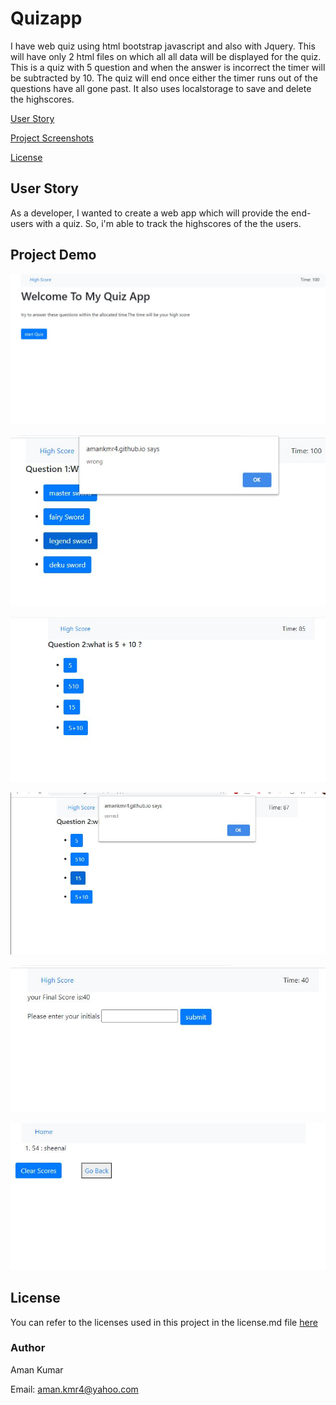 # Quizapp
I have web quiz using html bootstrap javascript and also with Jquery. This will have only 2 html files on which all all data will be displayed for the quiz. This is a quiz with 5 question and when the answer is incorrect the timer will be subtracted by 10. The quiz will end once either the timer runs out of the questions have all gone past. It also uses localstorage to save and delete the highscores.

[User Story](#User-Story)



[Project Screenshots](#Project-Screenshots)

[License](#license)


## User Story
As a developer,
I wanted to create a web app which will provide the end-users with a quiz. 
So, i'm able to track the highscores of the the users.




## Project Demo


![screentshot 1](././Screenshots/screenshot1.JPG)

![screentshot 2](./Screenshots/screenshot2.JPG)

![screentshot 3](./Screenshots/screenshot3.JPG)

![screentshot 4](./Screenshots/screenshot4.JPG)

![screentshot 5](./Screenshots/screenshot5.JPG)

![screentshot 6](./Screenshots/screenshot6.JPG)

## License

You can refer to the licenses used in this project in the license.md file [here](license.md)

### Author

Aman Kumar

Email: aman.kmr4@yahoo.com
